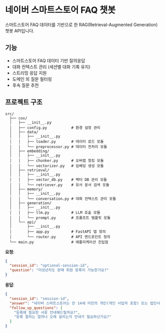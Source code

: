 # 네이버 스마트스토어 FAQ 챗봇
스마트스토어 FAQ 데이터를 기반으로 한 RAG(Retrieval-Augmented Generation) 챗봇 API입니다.

## 기능

- 스마트스토어 FAQ 데이터 기반 질의응답
- 대화 컨텍스트 관리 (세션별 대화 기록 유지)
- 스트리밍 응답 지원
- 도메인 외 질문 필터링
- 후속 질문 추천

## 프로젝트 구조

```
src/
  ├── cox/
  │   ├── __init__.py
  │   ├── config.py           # 환경 설정 관리
  │   ├── data/
  │   │   ├── __init__.py
  │   │   ├── loader.py       # 데이터 로드 모듈
  │   │   └── preprocessor.py # 데이터 전처리 모듈
  │   ├── embedding/
  │   │   ├── __init__.py
  │   │   ├── chunker.py      # 오버랩 청킹 모듈
  │   │   └── vectorizer.py   # 임베딩 생성 모듈
  │   ├── retrieval/
  │   │   ├── __init__.py
  │   │   ├── vector_db.py    # 벡터 DB 관리 모듈
  │   │   └── retriever.py    # 유사 문서 검색 모듈
  │   ├── memory/
  │   │   ├── __init__.py
  │   │   └── conversation.py # 대화 컨텍스트 관리 모듈
  │   ├── generation/
  │   │   ├── __init__.py
  │   │   ├── llm.py          # LLM 호출 모듈
  │   │   └── prompt.py       # 프롬프트 템플릿 모듈
  │   └── api/
  │       ├── __init__.py
  │       ├── app.py          # FastAPI 앱 정의
  │       └── router.py       # API 엔드포인트 정의
  └── main.py                 # 애플리케이션 진입점
```

**요청**:
```json
{
  "session_id": "optional-session-id",
  "question": "미성년자도 판매 회원 등록이 가능한가요?"
}
```

**응답**:
```json
{
  "session_id": "session-id",
  "answer": "네이버 스마트스토어는 만 14세 미만의 개인(개인 사업자 포함) 또는 법인사업자는 입점이 불가함을 양해 부탁 드립니다...",
  "follow_up_questions": [
    "등록에 필요한 서류 안내해드릴까요?",
    "등록 절차는 얼마나 오래 걸리는지 안내가 필요하신가요?"
  ]
}
```